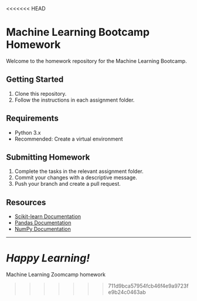 <<<<<<< HEAD
# Machine Learning Bootcamp Homework

Welcome to the homework repository for the Machine Learning Bootcamp.

## Getting Started

1. Clone this repository.
2. Follow the instructions in each assignment folder.

## Requirements

- Python 3.x
- Recommended: Create a virtual environment

## Submitting Homework

1. Complete the tasks in the relevant assignment folder.
2. Commit your changes with a descriptive message.
3. Push your branch and create a pull request.

## Resources

- [Scikit-learn Documentation](https://scikit-learn.org/stable/)
- [Pandas Documentation](https://pandas.pydata.org/docs/)
- [NumPy Documentation](https://numpy.org/doc/)

---
*Happy Learning!*
=======
Machine Learning Zoomcamp homework
>>>>>>> 711d9bca57954fcb46f4e9a9723fe9b24c0463ab

